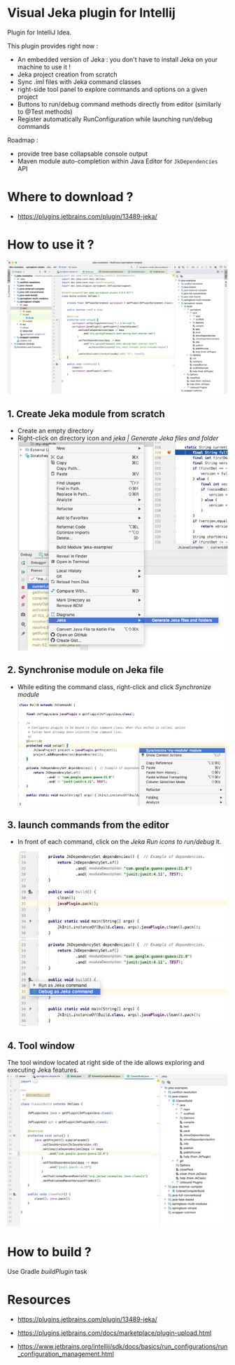 # Visual Jeka plugin for Intellij

Plugin for IntelliJ Idea.

This plugin provides right now :

* An embedded version of Jeka : you don't have to install Jeka on your machine to use it !
* Jeka project creation from scratch
* Sync .iml files with Jeka command classes
* right-side tool panel to explore commands and options on a given project
* Buttons to run/debug command methods directly from editor (similarly to @Test methods)
* Register automatically RunConfiguration while launching run/debug commands

Roadmap : 

* provide tree base collapsable console output
* Maven module auto-completion within Java Editor for `JkDependencies` API

# Where to download ?

* https://plugins.jetbrains.com/plugin/13489-jeka/

# How to use it ?

<img src="media/ide.png"/>

## 1. Create Jeka module from scratch
* Create an empty directory
* Right-click on directory icon and _jeka | Generate Jeka files and folder_ <img src="media/scaffold-menu.png"/>

## 2. Synchronise module on Jeka file
* While editing the command class, right-click and click _Synchronize module_ <img src="media/editor-popup.png"/>
  
## 3. launch commands from the editor
* In front of each command, click on the _Jeka Run icons to run/debug_ it.

   <img src="media/gutter1.png"/> <img src="media/gutter2.png"/>

## 4. Tool window

The tool window located at right side of the ide allows exploring and executing Jeka features.
<img src="media/tool_window.png"/>

# How to build ?

Use Gradle _buildPlugin_ task
  
# Resources 

* https://plugins.jetbrains.com/plugin/13489-jeka/

* https://plugins.jetbrains.com/docs/marketplace/plugin-upload.html

* https://www.jetbrains.org/intellij/sdk/docs/basics/run_configurations/run_configuration_management.html
   

 
